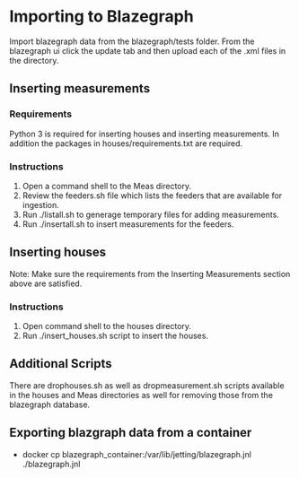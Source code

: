 # Importing to Blazegraph

Import blazegraph data from the blazegraph/tests folder.  From the blazegraph ui click the update tab and then upload 
each of the .xml files in the directory.

## Inserting measurements

### Requirements

Python 3 is required for inserting houses and inserting measurements.  In addition the packages in houses/requirements.txt
are required.

### Instructions

 1. Open a command shell to the Meas directory.
 2. Review the feeders.sh file which lists the feeders that are available for ingestion.
 3. Run ./listall.sh to generage temporary files for adding measurements.
 4. Run ./insertall.sh to insert measurements for the feeders.
 
## Inserting houses

Note: Make sure the requirements from the Inserting Measurements section above are satisfied.

### Instructions

 1. Open command shell to the houses directory.
 2. Run ./insert_houses.sh script to insert the houses.
 
## Additional Scripts

There are drophouses.sh as well as dropmeasurement.sh scripts available in the houses and Meas directories as well for
removing those from the blazegraph database.

## Exporting blazgraph data from a container

- docker cp blazegraph_container:/var/lib/jetting/blazegraph.jnl ./blazegraph.jnl
